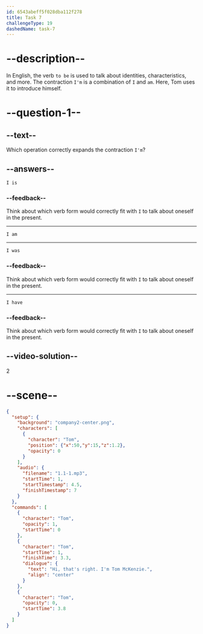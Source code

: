 ```yaml
---
id: 6543abeff5f028dba112f278
title: Task 7
challengeType: 19
dashedName: task-7
---
```


<!--
AUDIO REFERENCE:
Tom: Hi, that's right! I'm Tom McKenzie.
-->

# --description--

In English, the verb `to be` is used to talk about identities, characteristics, and more. The contraction `I'm` is a combination of `I` and `am`. Here, Tom uses it to introduce himself.

# --question-1--

## --text--

Which operation correctly expands the contraction `I'm`?

## --answers--

`I is`

### --feedback--

Think about which verb form would correctly fit with `I` to talk about oneself in the present.

---

`I am`

---

`I was`

### --feedback--

Think about which verb form would correctly fit with `I` to talk about oneself in the present.

---

`I have`

### --feedback--

Think about which verb form would correctly fit with `I` to talk about oneself in the present.

## --video-solution--

2

# --scene--

```json
{
  "setup": {
    "background": "company2-center.png",
    "characters": [
      {
        "character": "Tom",
        "position": {"x":50,"y":15,"z":1.2},
        "opacity": 0
      }
    ],
    "audio": {
      "filename": "1.1-1.mp3",
      "startTime": 1,
      "startTimestamp": 4.5,
      "finishTimestamp": 7
    }
  },
  "commands": [
    {
      "character": "Tom",
      "opacity": 1,
      "startTime": 0
    },
    {
      "character": "Tom",
      "startTime": 1,
      "finishTime": 3.3,
      "dialogue": {
        "text": "Hi, that's right. I'm Tom McKenzie.",
        "align": "center"
      }
    },
    {
      "character": "Tom",
      "opacity": 0,
      "startTime": 3.8
    }
  ]
}
```
